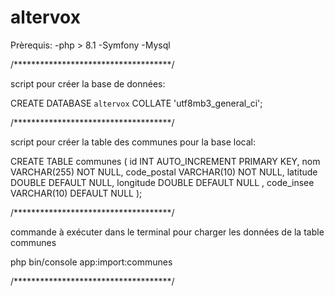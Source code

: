 # altervox


Prèrequis: 
  -php > 8.1
  -Symfony
  -Mysql

/************************************/

script pour créer la base de données:

CREATE DATABASE `altervox` COLLATE 'utf8mb3_general_ci';

/************************************/

script pour créer la table des communes pour la base local:

CREATE TABLE communes (
    id INT AUTO_INCREMENT PRIMARY KEY,
    nom VARCHAR(255) NOT NULL,
    code_postal VARCHAR(10) NOT NULL,
  	latitude DOUBLE DEFAULT NULL,
  	longitude DOUBLE DEFAULT NULL ,
	code_insee VARCHAR(10) DEFAULT NULL
);

/************************************/

commande à exécuter dans le terminal pour charger les données de la table communes

php bin/console app:import:communes

/************************************/
